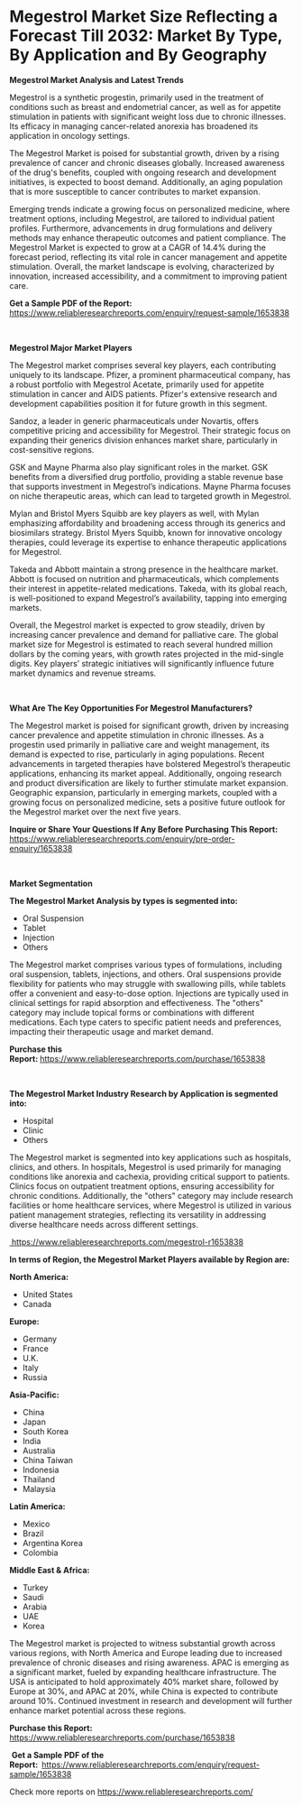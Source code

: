 <p><h1>Megestrol Market Size Reflecting a Forecast Till 2032: Market By Type, By Application and By Geography</h1></p><p><strong>Megestrol Market Analysis and Latest Trends</strong></p>
<p><p>Megestrol is a synthetic progestin, primarily used in the treatment of conditions such as breast and endometrial cancer, as well as for appetite stimulation in patients with significant weight loss due to chronic illnesses. Its efficacy in managing cancer-related anorexia has broadened its application in oncology settings.</p><p>The Megestrol Market is poised for substantial growth, driven by a rising prevalence of cancer and chronic diseases globally. Increased awareness of the drug's benefits, coupled with ongoing research and development initiatives, is expected to boost demand. Additionally, an aging population that is more susceptible to cancer contributes to market expansion.</p><p>Emerging trends indicate a growing focus on personalized medicine, where treatment options, including Megestrol, are tailored to individual patient profiles. Furthermore, advancements in drug formulations and delivery methods may enhance therapeutic outcomes and patient compliance. The Megestrol Market is expected to grow at a CAGR of 14.4% during the forecast period, reflecting its vital role in cancer management and appetite stimulation. Overall, the market landscape is evolving, characterized by innovation, increased accessibility, and a commitment to improving patient care.</p></p>
<p><strong>Get a Sample PDF of the Report:&nbsp;</strong> <a href="https://www.reliableresearchreports.com/enquiry/request-sample/1653838?utm_campaign=2606&utm_medium=2&utm_source=Github&utm_content=ia&utm_term=07032025&utm_id=megestrol">https://www.reliableresearchreports.com/enquiry/request-sample/1653838</a></p>
<p>&nbsp;</p>
<p><strong>Megestrol Major Market Players</strong></p>
<p><p>The Megestrol market comprises several key players, each contributing uniquely to its landscape. Pfizer, a prominent pharmaceutical company, has a robust portfolio with Megestrol Acetate, primarily used for appetite stimulation in cancer and AIDS patients. Pfizer's extensive research and development capabilities position it for future growth in this segment.</p><p>Sandoz, a leader in generic pharmaceuticals under Novartis, offers competitive pricing and accessibility for Megestrol. Their strategic focus on expanding their generics division enhances market share, particularly in cost-sensitive regions.</p><p>GSK and Mayne Pharma also play significant roles in the market. GSK benefits from a diversified drug portfolio, providing a stable revenue base that supports investment in Megestrol’s indications. Mayne Pharma focuses on niche therapeutic areas, which can lead to targeted growth in Megestrol.</p><p>Mylan and Bristol Myers Squibb are key players as well, with Mylan emphasizing affordability and broadening access through its generics and biosimilars strategy. Bristol Myers Squibb, known for innovative oncology therapies, could leverage its expertise to enhance therapeutic applications for Megestrol.</p><p>Takeda and Abbott maintain a strong presence in the healthcare market. Abbott is focused on nutrition and pharmaceuticals, which complements their interest in appetite-related medications. Takeda, with its global reach, is well-positioned to expand Megestrol’s availability, tapping into emerging markets.</p><p>Overall, the Megestrol market is expected to grow steadily, driven by increasing cancer prevalence and demand for palliative care. The global market size for Megestrol is estimated to reach several hundred million dollars by the coming years, with growth rates projected in the mid-single digits. Key players’ strategic initiatives will significantly influence future market dynamics and revenue streams.</p></p>
<p>&nbsp;</p>
<p><strong>What Are The Key Opportunities For Megestrol Manufacturers?</strong></p>
<p><p>The Megestrol market is poised for significant growth, driven by increasing cancer prevalence and appetite stimulation in chronic illnesses. As a progestin used primarily in palliative care and weight management, its demand is expected to rise, particularly in aging populations. Recent advancements in targeted therapies have bolstered Megestrol’s therapeutic applications, enhancing its market appeal. Additionally, ongoing research and product diversification are likely to further stimulate market expansion. Geographic expansion, particularly in emerging markets, coupled with a growing focus on personalized medicine, sets a positive future outlook for the Megestrol market over the next five years.</p></p>
<p><strong>Inquire or Share Your Questions If Any Before Purchasing This Report:</strong> <a href="https://www.reliableresearchreports.com/enquiry/pre-order-enquiry/1653838?utm_campaign=2606&utm_medium=2&utm_source=Github&utm_content=ia&utm_term=07032025&utm_id=megestrol">https://www.reliableresearchreports.com/enquiry/pre-order-enquiry/1653838</a></p>
<p>&nbsp;</p>
<p><strong>Market Segmentation</strong></p>
<p><strong>The Megestrol Market Analysis by types is segmented into:</strong></p>
<p><ul><li>Oral Suspension</li><li>Tablet</li><li>Injection</li><li>Others</li></ul></p>
<p><p>The Megestrol market comprises various types of formulations, including oral suspension, tablets, injections, and others. Oral suspensions provide flexibility for patients who may struggle with swallowing pills, while tablets offer a convenient and easy-to-dose option. Injections are typically used in clinical settings for rapid absorption and effectiveness. The "others" category may include topical forms or combinations with different medications. Each type caters to specific patient needs and preferences, impacting their therapeutic usage and market demand.</p></p>
<p><strong>Purchase this Report:&nbsp;</strong><a href="https://www.reliableresearchreports.com/purchase/1653838?utm_campaign=2606&utm_medium=2&utm_source=Github&utm_content=ia&utm_term=07032025&utm_id=megestrol">https://www.reliableresearchreports.com/purchase/1653838</a></p>
<p>&nbsp;</p>
<p><strong>The Megestrol Market Industry Research by Application is segmented into:</strong></p>
<p><ul><li>Hospital</li><li>Clinic</li><li>Others</li></ul></p>
<p><p>The Megestrol market is segmented into key applications such as hospitals, clinics, and others. In hospitals, Megestrol is used primarily for managing conditions like anorexia and cachexia, providing critical support to patients. Clinics focus on outpatient treatment options, ensuring accessibility for chronic conditions. Additionally, the "others" category may include research facilities or home healthcare services, where Megestrol is utilized in various patient management strategies, reflecting its versatility in addressing diverse healthcare needs across different settings.</p></p>
<p><a href="https://www.reliableresearchreports.com/megestrol-r1653838?utm_campaign=2606&utm_medium=2&utm_source=Github&utm_content=ia&utm_term=07032025&utm_id=megestrol">&nbsp;https://www.reliableresearchreports.com/megestrol-r1653838</a></p>
<p><strong>In terms of Region, the Megestrol Market Players available by Region are:</strong></p>
<p>
    <p> <strong> North America: </strong>
        <ul>
            <li>United States</li>
            <li>Canada</li>
        </ul>
        </p> 
    <p> <strong> Europe: </strong>
        <ul>
            <li>Germany</li>
            <li>France</li>
            <li>U.K.</li>
            <li>Italy</li>
            <li>Russia</li>
        </ul>
        </p> 
    <p> <strong> Asia-Pacific: </strong>
        <ul>
            <li>China</li>
            <li>Japan</li>
            <li>South Korea</li>
            <li>India</li>
            <li>Australia</li>
            <li>China Taiwan</li>
            <li>Indonesia</li>
            <li>Thailand</li>
            <li>Malaysia</li>
        </ul>
        </p> 
    <p> <strong> Latin America: </strong>
        <ul>
            <li>Mexico</li>
            <li>Brazil</li>
            <li>Argentina Korea</li>
            <li>Colombia</li>
        </ul>
        </p> 
    <p> <strong> Middle East & Africa: </strong>
        <ul>
            <li>Turkey</li>
            <li>Saudi</li>
            <li>Arabia</li>
            <li>UAE</li>
            <li>Korea</li>
        </ul>
    </p>
    </p>
<p><p>The Megestrol market is projected to witness substantial growth across various regions, with North America and Europe leading due to increased prevalence of chronic diseases and rising awareness. APAC is emerging as a significant market, fueled by expanding healthcare infrastructure. The USA is anticipated to hold approximately 40% market share, followed by Europe at 30%, and APAC at 20%, while China is expected to contribute around 10%. Continued investment in research and development will further enhance market potential across these regions.</p></p>
<p><strong>Purchase this Report: </strong><a href="https://www.reliableresearchreports.com/purchase/1653838?utm_campaign=2606&utm_medium=2&utm_source=Github&utm_content=ia&utm_term=07032025&utm_id=megestrol">https://www.reliableresearchreports.com/purchase/1653838</a></p>
<p>&nbsp;<strong>Get a Sample PDF of the Report:&nbsp;&nbsp;</strong><a href="https://www.reliableresearchreports.com/enquiry/request-sample/1653838?utm_campaign=2606&utm_medium=2&utm_source=Github&utm_content=ia&utm_term=07032025&utm_id=megestrol">https://www.reliableresearchreports.com/enquiry/request-sample/1653838</a></p>
<p><strong></strong></p>
<p>Check more reports on <a href="https://www.reliableresearchreports.com/?utm_campaign=2606&utm_medium=2&utm_source=Github&utm_content=ia&utm_term=07032025&utm_id=megestrol">https://www.reliableresearchreports.com/</a></p>
